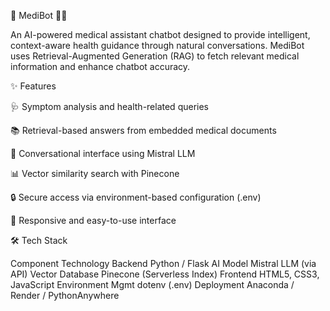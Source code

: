 🧠 MediBot 🤖💊

An AI-powered medical assistant chatbot designed to provide intelligent, context-aware health guidance through natural conversations. MediBot uses Retrieval-Augmented Generation (RAG) to fetch relevant medical information and enhance chatbot accuracy.

✨ Features

🩺 Symptom analysis and health-related queries

📚 Retrieval-based answers from embedded medical documents

💬 Conversational interface using Mistral LLM

📊 Vector similarity search with Pinecone

🔒 Secure access via environment-based configuration (.env)

📱 Responsive and easy-to-use interface

🛠️ Tech Stack

Component	Technology
Backend	Python / Flask
AI Model	Mistral LLM (via API)
Vector Database	Pinecone (Serverless Index)
Frontend	HTML5, CSS3, JavaScript
Environment Mgmt	dotenv (.env)
Deployment	Anaconda / Render / PythonAnywhere
